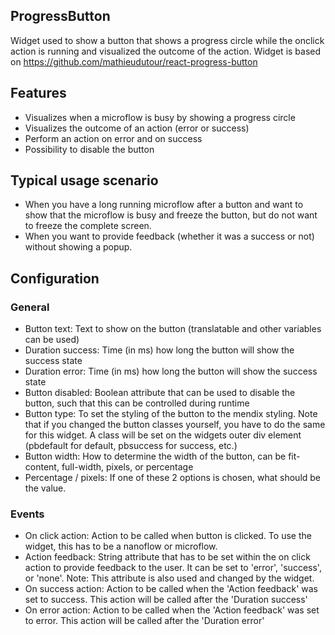 ## ProgressButton
Widget used to show a button that shows a progress circle while the onclick action is running and visualized the outcome of the action. Widget is based on https://github.com/mathieudutour/react-progress-button

## Features
- Visualizes when a microflow is busy by showing a progress circle
- Visualizes the outcome of an action (error or success)
- Perform an action on error and on success
- Possibility to disable the button

## Typical usage scenario
- When you have a long running microflow after a button and want to show that the microflow is busy and freeze the button, but do not want to freeze the complete screen.
- When you want to provide feedback (whether it was a success or not) without showing a popup.

## Configuration
### General
- Button text: Text to show on the button (translatable and other variables can be used)
- Duration success: Time (in ms) how long the button will show the success state
- Duration error: Time (in ms) how long the button will show the success state
- Button disabled: Boolean attribute that can be used to disable the button, such that this can be controlled during runtime
- Button type: To set the styling of the button to the mendix styling. Note that if you changed the button classes yourself, you have to do the same for this widget. A class will be set on the widgets outer div element (pbdefault for default, pbsuccess for success, etc.)
- Button width: How to determine the width of the button, can be fit-content, full-width, pixels, or percentage
- Percentage / pixels: If one of these 2 options is chosen, what should be the value.

### Events
- On click action: Action to be called when button is clicked. To use the widget, this has to be a nanoflow or microflow.
- Action feedback: String attribute that has to be set within the on click action to provide feedback to the user. It can be set to 'error', 'success', or 'none'. Note: This attribute is also used and changed by the widget.
- On success action: Action to be called when the 'Action feedback' was set to success. This action will be called after the 'Duration success'
- On error action: Action to be called when the 'Action feedback' was set to error. This action will be called after the 'Duration error'
